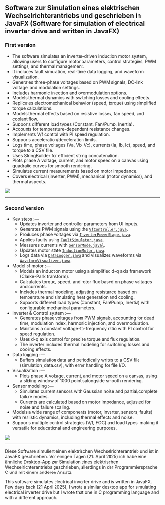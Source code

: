 ## Software zur Simulation eines elektrischen Wechselrichterantriebs und geschrieben in JavaFX (Software for simulation of electrical inverter drive and written in JavaFX)

### First version
* The software simulates an inverter-driven induction motor system, allowing users to configure motor parameters, control strategies, PWM settings, and thermal management.
* It includes fault simulation, real-time data logging, and waveform visualization.
* Generates three-phase voltages based on PWM signals, DC-link voltage, and modulation settings.
* Includes harmonic injection and overmodulation options.
* Models thermal dynamics with switching losses and cooling effects.
* Replicates electromechanical behavior (speed, torque) using simplified torque calculations.
* Models thermal effects based on resistive losses, fan speed, and coolant flow.
* Supports different load types (Constant, Fan/Pump, Inertia).
* Accounts for temperature-dependent resistance changes.
* Implements V/f control with PI speed regulation.
* Supports acceleration/deceleration limits.
* Logs time, phase voltages (Va, Vb, Vc), currents (Ia, Ib, Ic), speed, and torque to a CSV file.
* Uses StringBuilder for efficient string concatenation.
* Plots phase A voltage, current, and motor speed on a canvas using quadratic curves for smooth rendering.
* Simulates current measurements based on motor impedance.
* Covers electrical (inverter, PWM), mechanical (motor dynamics), and thermal aspects.

![](https://github.com/KMORaza/Inverter-Drive_Simulation_Software/blob/main/Version%201/src/screenshot.png?raw=true)

---

### Second Version
* Key steps :—
  * Updates inverter and controller parameters from UI inputs.
  * Generates PWM signals using the [`VfController.java`](https://github.com/KMORaza/Inverter-Drive_Simulation_Software/blob/main/Version%202/src/main/java/inverter_drive/simulation/software/VfController.java).
  * Produces phase voltages via [`InverterPowerStage.java`](https://github.com/KMORaza/Inverter-Drive_Simulation_Software/blob/main/Version%202/src/main/java/inverter_drive/simulation/software/InverterPowerStage.java).
  * Applies faults using [`FaultSimulator.java`](https://github.com/KMORaza/Inverter-Drive_Simulation_Software/blob/main/Version%202/src/main/java/inverter_drive/simulation/software/FaultSimulator.java).
  * Measures currents with [`SensorMode.javal`](https://github.com/KMORaza/Inverter-Drive_Simulation_Software/blob/main/Version%202/src/main/java/inverter_drive/simulation/software/SensorModel.java).
  * Updates motor state [`InductionMotor.java`](https://github.com/KMORaza/Inverter-Drive_Simulation_Software/blob/main/Version%202/src/main/java/inverter_drive/simulation/software/InductionMotor.java).
  * Logs data via [`DataLogger.java`](https://github.com/KMORaza/Inverter-Drive_Simulation_Software/blob/main/Version%202/src/main/java/inverter_drive/simulation/software/DataLogger.java) and visualizes waveforms via [`WaveformVisualizer.java`](https://github.com/KMORaza/Inverter-Drive_Simulation_Software/blob/main/Version%202/src/main/java/inverter_drive/simulation/software/WaveformVisualizer.java).
* Model of motor :—
  * Models an induction motor using a simplified d-q axis framework (Clarke-Park transform).
  * Calculates torque, speed, and rotor flux based on phase voltages and currents.
  * Includes thermal modeling, adjusting resistance based on temperature and simulating heat generation and cooling.
  * Supports different load types (Constant, Fan/Pump, Inertia) with configurable mechanical parameters.
* Inverter & Control system :—
  * Generates phase voltages from PWM signals, accounting for dead time, modulation index, harmonic injection, and overmodulation.
  * Maintains a constant voltage-to-frequency ratio with PI control for speed regulation.
  * Uses d-q axis control for precise torque and flux regulation.
  * The inverter includes thermal modeling for switching losses and cooling effects.
* Data logging :—
  * Buffers simulation data and periodically writes to a CSV file (simulation_data.csv), with error handling for file I/O.
* Visualization :—
  * Plots phase A voltage, current, and motor speed on a canvas, using a sliding window of 1000 point salongside smooth rendering.
* Sensor modeling :—
  * Simulates current sensors with Gaussian noise and partial/complete failure modes.
  * Currents are calculated based on motor impedance, adjusted for noise and failure scaling.
* Models a wide range of components (motor, inverter, sensors, faults) with realistic dynamics, including thermal effects and noise.
* Supports multiple control strategies (V/f, FOC) and load types, making it versatile for educational and engineering purposes.

![](https://github.com/KMORaza/Inverter-Drive_Simulation_Software/blob/main/Version%202/src/screenshot.png?raw=true)

---

Diese Software simuliert einen elektrischen Wechselrichterantrieb und ist in JavaFX geschrieben.
Vor einigen Tagen (21. April 2025) ich habe eine ähnliche Desktop-App zur Simulation eines elektrischen Wechselrichterantriebs geschrieben, allerdings in der Programmiersprache C und mit einem anderen Ansatz.

This software simulates electrical inverter drive and is written in JavaFX. 
Few days back (21 April 2025), I wrote a similar desktop app for simulating electrical inverter drive but I wrote that one in C programming language and with a different approach.
